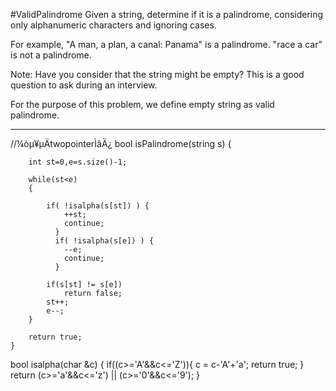 #ValidPalindrome
Given a string, determine if it is a palindrome, considering only alphanumeric characters and ignoring cases.

For example,
"A man, a plan, a canal: Panama" is a palindrome.
"race a car" is not a palindrome.

Note:
Have you consider that the string might be empty? This is a good question to ask during an interview.

For the purpose of this problem, we define empty string as valid palindrome.


---


//¼òµ¥µÄtwopointerÌâÄ¿
bool isPalindrome(string s) {
        
        int st=0,e=s.size()-1;
       
        while(st<e)
        {
            
            if( !isalpha(s[st]) ) {
                ++st;
                continue;
              }
              if( !isalpha(s[e]) ) {
                --e;
                continue;
              }
            
            if(s[st] != s[e])
                return false;
            st++;
            e--;
        }
        
        return true;
    }
    
    
bool isalpha(char &c)
{
    if((c>='A'&&c<='Z')){
      c = c-'A'+'a';
      return true;
    }
    return (c>='a'&&c<='z') || (c>='0'&&c<='9');
}